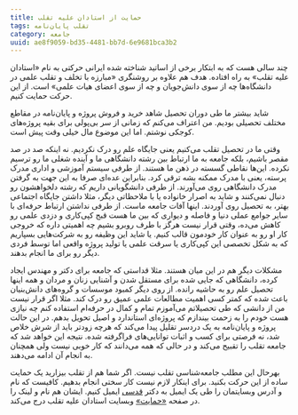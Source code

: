 ```yaml
---
title: حمایت از استادان علیه تقلب
tags: تقلب پایان‌نامه
category: جامعه
uuid: ae8f9059-bd35-4481-bb7d-6e9681bca3b2
---
```


چند سالی هست که به ابتکار برخی از اساتید شناخته شده ایرانی حرکتی به نام «استادان علیه تقلب» به راه افتاده. هدف هم علاوه بر روشنگری «مبارزه با تخلف و تقلب علمی در دانشگاه‌ها چه از سوی دانش‌جویان و چه از سوی اعضای هیات علمی» است. از این حرکت حمایت کنیم.

شاید بیشتر ما طی دوران تحصیل شاهد خرید و فروش پروژه و پایان‌نامه در مقاطع مختلف تحصیلی بودیم. من اعتراف می‌کنم که زمانی از سر بی‌پولی برای بقیه پروژه‌های کوجکی نوشتم. اما این موضوع مال خیلی وقت پیش است. 

وقتی ما در تحصیل تقلب می‌کنیم یعنی جایگاه علم رو درک نکردیم. نه اینکه صد در صد مقصر باشیم، بلکه جامعه به ما ارتباط بین رشته دانشگاهی ما و آینده شغلی ما رو ترسیم نکرده. این‌ها نقاطی گسسته در ذهن ما هستند. از طرفی سیستم آموزشی و اداری مدرک پرسته، یعنی با مدرک ممکنه بشه ترقی کرد. بنابراین عده‌ای صرفا به این جهت به گرفتن مدرک دانشگاهی روی می‌آورند. از طرفی دانشگویانی داریم که رشته دلخواهشون رو دنبال نمی‌کنند و شاید به اصرار خانواده یا با ملاحظاتی دیگر، مثلا داشتن جایگاه اجتماعی بهتر، به تحصیل روی آوردند. اینها آفات جامعه ماست. از طرفی نداشتن ارتباط حرفه‌ای با سایر جوامع عملی دنیا و فاصله و دیواری که بین ما هست قبج کپی‌کاری و دزدی علمی رو کاهش می‌ده، وقتی قرار نیست هرگز با طرف روبرو بشیم چه اهمیتی داره که خروجی کار او رو به عنوان کار خودمون قالب کنیم. یا شاید این وظیفه رو به شرکت‌هایی بسپاریم که به شکل تخصصی این کپی‌کاری یا سرقت علمی یا تولید پروژه واقعی اما توسط فردی دیگر رو برای ما انجام بدهند.

مشکلات دیگر هم در این میان هستند. مثلا قداستی که جامعه برای دکتر و مهندس ایجاد کرده، دانشگاهی که جایی شده برای مستقل شدن و آشنایی زنان و مردان و همه اینها تحصیل علم رو به حاشیه رانده. از روی دیگر کمبود موسسات و گروه‌های دانش‌بنیان باعث شده که کمتر کسی اهمیت مطالعات علمی عمیق رو درک کند. مثلا اگر قرار نیست من از دانشی که طی تحصیلاتم می‌آموزم تمام و کمال در حرفه‌ام استفاده کنم چه نیازی هست خودم را به زحمت بیندازم که پروژه‌ای استاندارد و اصیل تحویل بدهم. در این حالت پروژه و پایان‌نامه به یک دردسر تقلیل پیدا می‌کند که هرچه زودتر باید از شرش خلاص شد، نه فرصتی برای کسب و اثبات توانایی‌های فراگرفته شده. نتیجه این خواهد شد که جامعه تقلب را تقبیح می‌کند و در حالی که همه می‌دانند که کار خوبی نیست ولی همچنان به انجام آن ادامه می‌دهند.

بهرحال این مطلب جامعه‌شناسی تقلب نیست. اگر شما هم از تقلب بیزارید یک حمایت ساده از این حرکت بکنید. برای اینکار لازم نیست کار سختی انجام بدهیم. کافیست که نام و آدرس وبسایتمان را طی یک ایمیل به دکتر [قدسی](ghodsi_AT_sharif_DOT_edu) ایمیل کنیم. ایشان هم نام و لینک را در صفحه [«حمایت»](http://pap.blog.ir/page/sponsors) وبسایت استادان علیه تقلب درج می‌کند. 

